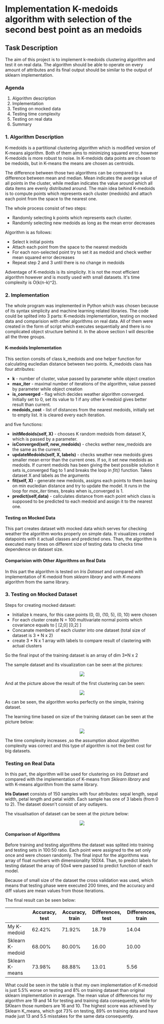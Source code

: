 # Implementation K-medoids algorithm with selection of the second best point as an medoids 

## Task Description
The aim of this project is to implement k-medoids clustering algorithm and test it on real data. The algorithm should be able to operate on every amount of attributes and its final output should be similar to the output of sklearn implementation. 

### Agenda
1. Algorithm description
2. Implementation
3. Testing on mocked data
4. Testing time complexity
5. Testing on real data
6. Summary 

### 1. Algorithm Description
K-medoids is a partitional clustering algorithm which is modified version of K-means algorithm. Both of them aims to minimizing squared error, however K-medoids is more robust to noise. In K-medoids data points are chosen to be medoids, but in K-means the means are chosen as centroids. 

The difference between those two algorithms can be compared to a difference between mean and median. Mean indicates the average value of all points in the cluster, while median indicates the value around which all data items are evenly distributed around. The main idea behind K-medoids is to compute points which represents each cluster (medoids) and attach each point from the space to the nearest one.

The whole process consist of two steps:
- Randomly selecting k points which represents each cluster.
- Randomly selecting new medoids as long as the mean error decreases 

Algorithm is as follows:
- Select k initial points
- Attach each point from the space to the nearest medoids
- For each non-selected point try to set it as medoid and check wether mean squared error decreases
- Repeat step 2 and 3 until there is no change in medoids

Adventage of K-medoids is its simplicity. It is not the most efficient algorithm however and is mostly used with small datasets. It's time complexity is O(k(n-k)^2).

### 2. Implementation
The whole program was implemented in Python which was chosen because of its syntax simplicity and machine learning related libraries. The code could be splited into 3 parts: K-medoids implementation, testing on mocked data and comparision with other algorithms on real data. 
All of them were created in the form of script which executes sequentially and there is no complicated object structure behind it. In the above section I will describe all the three groups.

#### K-medoids Implementation
This section consits of class k_medoids and one helper function for calculating eucledian distance between two points. K_medoids class has four attributes:

- **k** - number of cluster, value passed by parameter while object creation
- **max_iter** - maximal number of iterations of the algorithm, value passed by parameter while object creation
- **is_converged** - flag which decides weather algorithm converged. Initially set to 0, set its value to 1 if any other k-medoid gives better result than current.
- **medoids_cost** - list of distances from the nearest medoids, initially set to empty list. It is cleared every each iteration.

and five functions:

- **initMedoids(self, X)** - chooses K random medoids from dataset X, which is passed by a parameter.
- **isConverged(self, new_medoids)** - checks wether new_medoids are the same as the current.
- **updateMedoids(self, X, labels)** - checks weather new medoids gives smaller mean error than the current ones. If so, it set new medoids as medoids. If current medoids has been giving the best possible solution it sets is_converged flag to 1 and breaks the loop in *fit()* function. Takes dataset X and labels as the arguments
- **fit(self, X)** - generate new medoids, assigns each points to them basing on min eucledian distance and try to update the model. It runs in the loop for *max_iter* times, breaks when is_converged is 1. 
- **predict(self,data)** - callculates distance from each point which class is supposed to be predicted to each medoid and assign it to the nearest one. 

#### Testing on Mocked Data
This part creates dataset with mocked data which serves for checking weather the algorithm works properly on simple data. It visualizes created datapoints with it actuall classes and predicted ones. Than, the algorithm is executed many times on different size of testing data to checks time dependence on dataset size. 

#### Comparision with Other Algorithms on Real Data
In this part the algorithm is tested on *Iris Dataset* and compared with implementation of K-medoid from *sklearn library* and with *K-means* algorithm from the same library.

### 3. Testing on Mocked Dataset
Steps for creating mocked dataset:
- Initialize k means, for this case points (0, 0), (10, 5), (0, 10) were chosen
- For each cluster create N = 100 multivariate normal points which covariance equals to [ [2,0] [0,2] ]
- Concanate members of each cluster into one dataset (total size of dataset is 3 * N x 2)
- create 3 * N x 1 array with labels to compare result of clastering with actual clusters

So the final input of the training dataset is an array of dim 3*N x 2

The sample dataset and its visualization can be seen at the pictures:
<p align="center">
  <img src = "https://imgur.com/W6q29WS.png"/>
</p>

And at the picture above the result of the first clustering can be seen:
<p align="center">
  <img src = "https://imgur.com/Mj20djM.png"/>
</p>

As can be seen, the algorithm works perfectly on the simple, training dataset.

The learning time based on size of the training dataset can be seen at the picture below:
<p align="center">
  <img src = "https://imgur.com/Mj20djM.png"/>
</p>

The time complexity increases ,so the assumption about algorithm complexity was correct and this type of algorithm is not the best cost for big datasets.

### Testing on Real Data
In this part, the algorithm will be used for clustering on *Iris Dataset* and compared with the implementation of K-means from *Sklearn library* and with K-means algorithm from the same library.

**Iris Dataset** consists of 150 samples with four attributes: sepal length, sepal width, petal length and petal width. Each sample has one of 3 labels (from 0 to 2). The dataset doesn't consist of any outlayers. 

The visualisation of dataset can be seen at the picture below:
<p align="center">
  <img src = "https://imgur.com/D3zRaxA.png"/>
</p>

#### Comparison of Algorithms
Before training and testing algorithms the dataset was splited into training and testing sets in 100:50 ratio.
Each point were assigned to the set only once and were chosen randomly. The final input for the algorithms was array of float numbers with dimensionality 100X4. Than, to predict labels for testing dataset the array of 50x4 were passed to predict function of each model.

Because of small size of the dataset the cross validation was used, which means that testing phase were executed 200 times, and the accuracy and diff values are mean values from those iterations.

The final result can be seen below:


|                  | Accuracy, test     | Accuracy, train | Differences, test | Differences, train |
|------------------|--------------------|----------------|--------------------|--------------------|
| My K-medoid      |        62.42%      |     71.92%     |        18.79       |        14.04       |
| Sklearn K-medoid |        68.00%      |     80.00%     |        16.00       |        10.00       |
| Sklearn K-means  |        73.98%      |     88.88%     |        13.01       |        5.56        |

What could be seen in the table is that my own implementation of K-medoid is just 5.5% worse on testing and 8% on training dataset than original sklearn implementation in average. The mean value of differences for my algorithm are 19 and 14 for testing and training data consequently, while for SKlearn those numbers are 16 and 10. The highest score was achieved by Sklearn K_means, which got 73% on testing, 89% on training data and have made just 13 and 5.5 misstakes for the same data consequently.  
